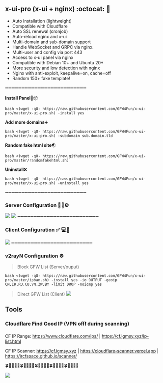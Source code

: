 ## x-ui-pro (x-ui + nginx) :octocat:	:open_file_folder:	
- Auto Installation (lightweight)
- Compatible with Cloudflare
- Auto SSL renewal (cronjob)
- Auto-reload nginx and x-ui
- Multi-domain and sub-domain support
- Handle WebSocket and GRPC via nginx.
- Multi-user and config via port 443
- Access to x-ui panel via nginx
- Compatible with Debian 10+ and Ubuntu 20+
- More security and low detection with nginx
- Nginx with anti-exploit, keepalive=on, cache=off
- Random 150+ fake template!
  
➖➖➖➖➖➖➖➖➖➖➖➖➖➖➖➖➖➖➖➖➖➖➖➖➖

**Install Panel**:dvd::package:

```
bash <(wget -qO- https://raw.githubusercontent.com/GFW4Fun/x-ui-pro/master/x-ui-pro.sh) -install yes
```

**Add more domains**:heavy_plus_sign:	
```
bash <(wget -qO- https://raw.githubusercontent.com/GFW4Fun/x-ui-pro/master/x-ui-pro.sh) -subdomain sub.domain.tld
```


**Random fake html site**:earth_asia:	
```
bash <(wget -qO- https://raw.githubusercontent.com/GFW4Fun/x-ui-pro/master/randomfakehtml.sh)
```

**Uninstall**:x:
```
bash <(wget -qO- https://raw.githubusercontent.com/GFW4Fun/x-ui-pro/master/x-ui-pro.sh) -uninstall yes
```

➖➖➖➖➖➖➖➖➖➖➖➖➖➖➖➖➖➖➖➖➖➖➖➖➖
### Server Configuration :wrench:🐧⚙️
![](https://raw.githubusercontent.com/GFW4Fun/x-ui-pro/master/media/admin_config.png)
![](https://raw.githubusercontent.com/GFW4Fun/x-ui-pro/master/media/trojan_grpc_admin.png)
➖➖➖➖➖➖➖➖➖➖➖➖➖➖➖➖➖➖➖➖➖➖➖➖➖
### Client Configuration :white_check_mark:	:computer:🔌
![](https://raw.githubusercontent.com/GFW4Fun/x-ui-pro/master/media/client_config.png)
➖➖➖➖➖➖➖➖➖➖➖➖➖➖➖➖➖➖➖➖➖➖➖➖➖
### v2rayN Configuration ⚙️
> Block GFW List (Server/ouput)
```
bash <(wget -qO- https://raw.githubusercontent.com/GFW4Fun/x-ui-pro/master/ipban.sh) -install yes -io OUTPUT -geoip CN,IR,RU,CU,VN,ZW,BY -limit DROP -noicmp yes
```
> Direct GFW List (Client)
![](https://raw.githubusercontent.com/GFW4Fun/x-ui-pro/master/media/direct_gfw.png)

## Tools
### Cloudflare Find Good IP (VPN off❗ during scanning)

CF IP Range: https://www.cloudflare.com/ips/ | https://cf.igmsy.xyz/ip-list.html

CF IP Scanner:
https://cf.igmsy.xyz |
https://cloudflare-scanner.vercel.app |
https://ircfspace.github.io/scanner/


🍀🌱🌿🍃🎄🍀🌱🌿🍃🎄🍀🌱🌿🍃🎄🍀🌱🌿🍃🎄🍀🌱🌿🍃🎄

![](https://hits.sh/github.com/GFW4Fun/x-ui-pro.svg?label=x-ui-pro&extraCount=20&logo=firefox)




